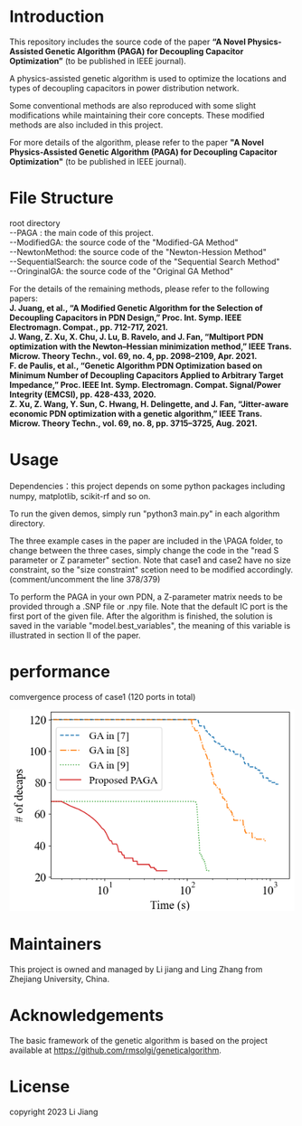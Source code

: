 # Introduction

This repository includes the source code of the paper **“A Novel Physics-Assisted Genetic Algorithm (PAGA) for Decoupling Capacitor Optimization”** (to be published in IEEE journal). 


A physics-assisted genetic algorithm is used to optimize the locations and types of decoupling capacitors in power distribution network.


Some conventional methods are also reproduced with some slight modifications while maintaining their core concepts. These modified methods are also included in this project. 


For more details of the algorithm, please refer to the paper **"A Novel Physics-Assisted Genetic Algorithm (PAGA) for Decoupling Capacitor Optimization"** (to be published in IEEE journal). 


# File Structure
root directory<br>
--PAGA : the main code of this project.<br>
--ModifiedGA: the source code of the "Modified-GA Method"<br>
--NewtonMethod: the source code of the "Newton-Hession Method"<br>
--SequentialSearch: the source code of the "Sequential Search Method"<br>
--OringinalGA: the source code of the "Original GA Method"<br>
	

	

For the details of the remaining methods, please refer to the following papers:<br>
**J. Juang, et al., “A Modified Genetic Algorithm for the Selection of Decoupling Capacitors in PDN Design,” Proc. Int. Symp. IEEE Electromagn. Compat., pp. 712-717, 2021.**<br>
**J. Wang, Z. Xu, X. Chu, J. Lu, B. Ravelo, and J. Fan, “Multiport PDN optimization with the Newton–Hessian minimization method,” IEEE Trans. Microw. Theory Techn., vol. 69, no. 4, pp. 2098–2109, Apr. 2021.**<br>
**F. de Paulis, et al., “Genetic Algorithm PDN Optimization based on Minimum Number of Decoupling Capacitors Applied to Arbitrary Target Impedance,” Proc. IEEE Int. Symp. Electromagn. Compat. Signal/Power Integrity (EMCSI), pp. 428-433, 2020.**<br>
**Z. Xu, Z. Wang, Y. Sun, C. Hwang, H. Delingette, and J. Fan, “Jitter-aware economic PDN optimization with a genetic algorithm,” IEEE Trans. Microw. Theory Techn., vol. 69, no. 8, pp. 3715–3725, Aug. 2021.**<br>
		
# Usage
Dependencies：this project depends on some python packages including numpy, matplotlib, scikit-rf and so on.<br>

To run the given demos, simply run "python3 main.py" in each algorithm directory.<br>

The three example cases in the paper are included in the \PAGA folder, to change between the three cases, simply change the code in the "read S parameter or Z parameter" section.
Note that case1 and case2 have no size constraint, so the "size constraint" scetion need to be modified accordingly. (comment/uncomment the line 378/379)<br>

To perform the PAGA in your own PDN, a Z-parameter matrix needs to be provided through a .SNP file or .npy file. Note that the default IC port is the first port of the given file.	After the algorithm is finished, the solution is saved in the variable "model.best_variables", the meaning of this variable is illustrated in section II of the paper.

# performance
comvergence process of case1 (120 ports in total)

![fig](fig-comparison-case1.png) 

# Maintainers
This project is owned and managed by Li jiang and Ling Zhang from Zhejiang University, China. 

# Acknowledgements
The basic framework of the genetic algorithm is based on the project available at https://github.com/rmsolgi/geneticalgorithm.
	
# License
copyright 2023 Li Jiang

